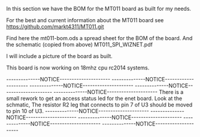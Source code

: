 In this section we have the BOM for the MT011 board as built
for my needs.

For the best and current information about the MT011 board see
https://github.com/markt4311/MT011.git

Find here the mt011-bom.ods a spread sheet for the BOM of the board.
And the schematic (copied from above) MT011_SPI_WIZNET.pdf

I will include a picture of the board as built.

This board is now working on 18mhz cpu rc2014 systems.

--------------NOTICE---------------------
--------------NOTICE---------------------
--------------NOTICE---------------------
--------------NOTICE---------------------
--------------NOTICE---------------------
There is a small rework to get an access status led for the enet board.
Look at the schmatic, The resistor R2 leg that connects to pin 7
of U3 should be moved to pin 10 of U3.
--------------NOTICE---------------------
--------------NOTICE---------------------
--------------NOTICE---------------------
--------------NOTICE---------------------
--------------NOTICE---------------------

